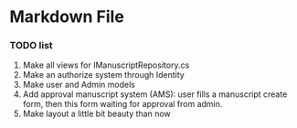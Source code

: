 ﻿# Markdown File

### TODO list

1. Make all views for IManuscriptRepository.cs
2. Make an authorize system through Identity
3. Make user and Admin models
4. Add approval manuscript system (AMS): user fills a manuscript create form, then this form waiting for approval from admin.
5. Make layout a little bit beauty than now